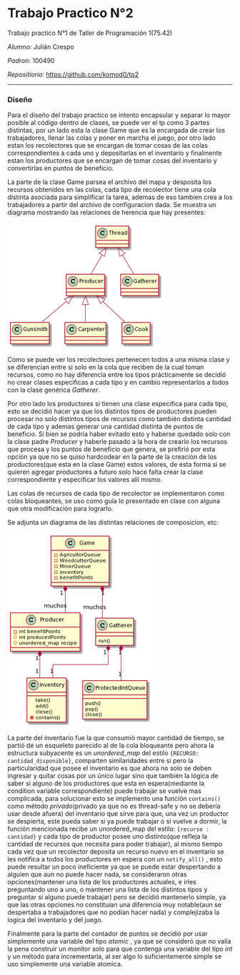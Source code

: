 # Trabajo Practico N°2

Trabajo practico N°1 de Taller de Programación 1(75.42)

*Alumno:* Julián Crespo

*Padron:* 100490

*Repositiorio:* https://github.com/komod0/tp2

---

### Diseño

Para el diseño del trabajo practico se intento encapsular y separar lo mayor posible al código dentro de clases, se puede ver el tp como 3 partes distintas, por un lado esta la clase Game que es la encargada de crear los trabajadores, llenar las colas  y poner en marcha el juego, por otro lado estan los recolectores que se encargan de tomar cosas de las colas correspondientes a cada uno y depositarlas en el inventario y finalmente estan los productores que se encargan de tomar cosas del inventario y convertirlas en puntos de beneficio.

La parte de la clase Game parsea el archivo del mapa y desposita los recursos obtenidos en las colas, cada tipo de recolector tiene una cola distinta asociada para simplificar la tarea, ademas de eso tambien crea a los trabajadores a partir del archivo de configuracion dada.
Se muestra un diagrama mostrando las relaciones de herencia que hay presentes:

![](img/DiagHerencia.png)



Como se puede ver los recolectores pertenecen todos a una misma clase y se diferencian entre si solo en la cola que reciben de la cual toman recursos, como no hay diferencia entre los tipos prácticamente se decidió no crear clases especificas a cada tipo y en cambio representarlos a todos con la clase genérica _Gatherer_.

Por otro lado los productores si tienen una clase especifica para cada tipo, esto se decidió hacer ya que los distintos tipos de productores pueden procesar no solo distintos tipos de recursos como también distinta cantidad de cada tipo y ademas generar una cantidad distinta de puntos de beneficio. Si bien se podría haber evitado esto y haberse quedado solo con la clase padre _Producer_ y haberle pasado a la hora de crearlo los recursos que procesa y los puntos de beneficio que genera, se prefirió por esta opción ya que no se quiso hardcodear en la parte de la creación de los productores(que esta en la clase Game) estos valores, de esta forma si se quieren agregar productores a futuro solo hace falta crear la clase correspondiente y especificar los valores alli mismo.

Las colas de recursos de cada tipo de recolector se implementaron como colas bloqueantes, se uso como guía lo presentado en clase con alguna que otra modificación para lograrlo.

Se adjunta un diagrama de las distintas relaciones de composicion, etc:

![](img/Diagdetalle.png)

La parte del inventario fue la que consumió mayor cantidad de tiempo, se partió de un esqueleto parecido al de la cola bloqueante pero ahora la estructura subyacente es un _unordered_map_ del estilo `{RECURSO: cantidad_disponible}`, comparten similaridades entre si pero la particularidad que posee el inventario es que ahora no solo se deben ingresar y quitar cosas por un único lugar sino que también la lógica de saber si alguno de los productores que esta en espera(mediante la condition variable correspondiente) puede trabajar se vuelve mas complicada, para solucionar esto se implemento una función `contains()` como método _privado_(privado ya que no es thread-safe y no se debería usar desde afuera) del inventario que sirve para que, una vez un productor se despierta, este pueda saber si ya puede trabajar o si vuelve a dormir, la función mencionada recibe un unordered_map del estilo: `{recurso : cantidad}` y cada tipo de productor posee uno distinto(que refleja la cantidad de recursos que necesita para poder trabajar), al mismo tiempo cada vez que un recolector deposita un recurso nuevo en el inventario se les notifica a todos los productores en espera con un `notify_all()` , esto puede resultar un poco ineficiente ya que se puede estar despertando a alguien que aun no puede hacer nada, se consideraron otras opciones(mantener una lista de los productores actuales, e irles preguntando uno a uno, o mantener una lista de los distintos tipos y preguntar si alguno puede trabajar) pero se decidió mantenerlo simple, ya que las otras opciones no constituian una diferencia muy notable(aun se despertaba a trabajadores que no podían hacer nada) y complejizaba la logica del inventario y del juego.

Finalmente para la parte del contador de puntos se decidió por usar simplemente una variable del tipo _atomic<int>_ , ya que se consideró que no valía la pena construir un monitor solo para que contenga una variable del tipo _int_ y un método para incrementarla, al ser algo lo suficientemente simple se uso simplemente una variable atomica.

